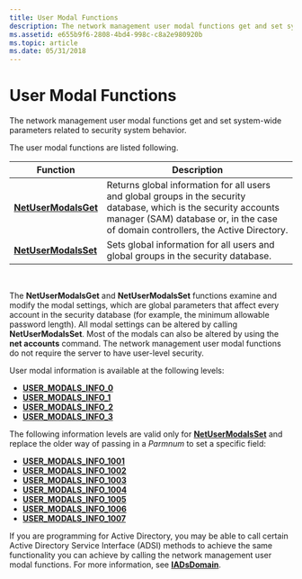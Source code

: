 ```yaml
---
title: User Modal Functions
description: The network management user modal functions get and set system-wide parameters related to security system behavior.
ms.assetid: e655b9f6-2808-4bd4-998c-c8a2e980920b
ms.topic: article
ms.date: 05/31/2018
---
```


# User Modal Functions

The network management user modal functions get and set system-wide parameters related to security system behavior.

The user modal functions are listed following.



| Function                                     | Description                                                                                                                                                                                             |
|----------------------------------------------|---------------------------------------------------------------------------------------------------------------------------------------------------------------------------------------------------------|
| [**NetUserModalsGet**](/windows/desktop/api/Lmaccess/nf-lmaccess-netusermodalsget) | Returns global information for all users and global groups in the security database, which is the security accounts manager (SAM) database or, in the case of domain controllers, the Active Directory. |
| [**NetUserModalsSet**](/windows/desktop/api/Lmaccess/nf-lmaccess-netusermodalsset) | Sets global information for all users and global groups in the security database.                                                                                                                       |



 

The **NetUserModalsGet** and **NetUserModalsSet** functions examine and modify the modal settings, which are global parameters that affect every account in the security database (for example, the minimum allowable password length). All modal settings can be altered by calling **NetUserModalsSet**. Most of the modals can also be altered by using the **net accounts** command. The network management user modal functions do not require the server to have user-level security.

User modal information is available at the following levels:

-   [**USER\_MODALS\_INFO\_0**](/windows/desktop/api/Lmaccess/ns-lmaccess-user_modals_info_0)
-   [**USER\_MODALS\_INFO\_1**](/windows/desktop/api/Lmaccess/ns-lmaccess-user_modals_info_1)
-   [**USER\_MODALS\_INFO\_2**](/windows/desktop/api/Lmaccess/ns-lmaccess-user_modals_info_2)
-   [**USER\_MODALS\_INFO\_3**](/windows/desktop/api/Lmaccess/ns-lmaccess-user_modals_info_3)

The following information levels are valid only for [**NetUserModalsSet**](/windows/desktop/api/Lmaccess/nf-lmaccess-netusermodalsset) and replace the older way of passing in a *Parmnum* to set a specific field:

-   [**USER\_MODALS\_INFO\_1001**](/windows/desktop/api/Lmaccess/ns-lmaccess-user_modals_info_1001)
-   [**USER\_MODALS\_INFO\_1002**](/windows/desktop/api/Lmaccess/ns-lmaccess-user_modals_info_1002)
-   [**USER\_MODALS\_INFO\_1003**](/windows/desktop/api/Lmaccess/ns-lmaccess-user_modals_info_1003)
-   [**USER\_MODALS\_INFO\_1004**](/windows/desktop/api/Lmaccess/ns-lmaccess-user_modals_info_1004)
-   [**USER\_MODALS\_INFO\_1005**](/windows/desktop/api/Lmaccess/ns-lmaccess-user_modals_info_1005)
-   [**USER\_MODALS\_INFO\_1006**](/windows/desktop/api/Lmaccess/ns-lmaccess-user_modals_info_1006)
-   [**USER\_MODALS\_INFO\_1007**](/windows/desktop/api/Lmaccess/ns-lmaccess-user_modals_info_1007)

If you are programming for Active Directory, you may be able to call certain Active Directory Service Interface (ADSI) methods to achieve the same functionality you can achieve by calling the network management user modal functions. For more information, see [**IADsDomain**](https://docs.microsoft.com/windows/desktop/api/iads/nn-iads-iadsdomain).

 

 




